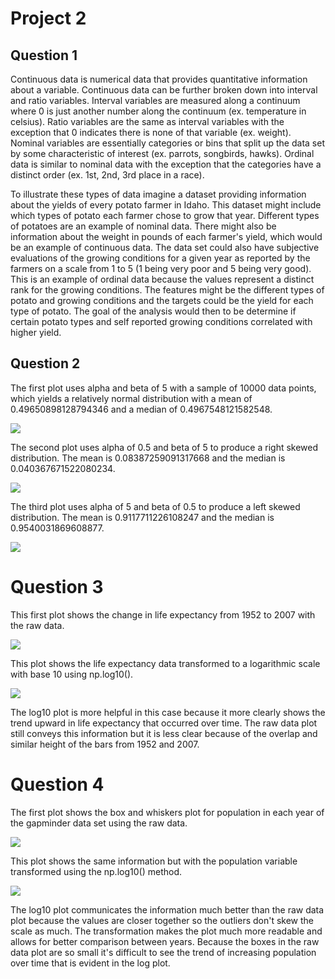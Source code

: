 # Project 2

## Question 1

Continuous data is numerical data that provides quantitative information about a variable. Continuous data can be further broken down into interval and ratio variables. Interval variables are measured along a continuum where 0 is just another number along the continuum (ex. temperature in celsius). Ratio variables are the same as interval variables with the exception that 0 indicates there is none of that variable (ex. weight). Nominal variables are essentially categories or bins that split up the data set by some characteristic of interest (ex. parrots, songbirds, hawks). Ordinal data is similar to nominal data with the exception that the categories have a distinct order (ex. 1st, 2nd, 3rd place in a race). 

To illustrate these types of data imagine a dataset providing information about the yields of every potato farmer in Idaho. This dataset might include which types of potato each farmer chose to grow that year. Different types of potatoes are an example of nominal data. There might also be information about the weight in pounds of each farmer's yield, which would be an example of continuous data. The data set could also have subjective evaluations of the growing conditions for a given year as reported by the farmers on a scale from 1 to 5 (1 being very poor and 5 being very good). This is an example of ordinal data because the values represent a distinct rank for the growing conditions. The features might be the different types of potato and growing conditions and the targets could be the yield for each type of potato. The goal of the analysis would then to be determine if certain potato types and self reported growing conditions correlated with higher yield. 


## Question 2

The first plot uses alpha and beta of 5 with a sample of 10000 data points, which yields a relatively normal distribution with a mean of 0.49650898128794346 and a median of 0.4967548121582548.

![](normal.png)

The second plot uses alpha of 0.5 and beta of 5 to produce a right skewed distribution. The mean is 0.08387259091317668 and the median is 0.040367671522080234.

![](rightskew.png)

The third plot uses alpha of 5 and beta of 0.5 to produce a left skewed distribution. The mean is 0.9117711226108247 and the median is 0.9540031869608877.

![](leftskew.png)

# Question 3

This first plot shows the change in life expectancy from 1952 to 2007 with the raw data. 

![](rawlifeExp.png)

This plot shows the life expectancy data transformed to a logarithmic scale with base 10 using np.log10().

![](loglifeExp.png)

The log10 plot is more helpful in this case because it more clearly shows the trend upward in life expectancy that occurred over time. The raw data plot still conveys this information but it is  less clear because of the overlap and similar height of the bars from 1952 and 2007.

# Question 4

The first plot shows the box and whiskers plot for population in each year of the gapminder data set using the raw data.

![](rawPop.png)

This plot shows the same information but with the population variable transformed using the np.log10() method.

![](logPop.png)

The log10 plot communicates the information much better than the raw data plot because the values are closer together so the outliers don't skew the scale as much. The transformation makes the plot much more readable and allows for better comparison between years. Because the boxes in the raw data plot are so small it's difficult to see the trend of increasing population over time that is evident in the log plot.
